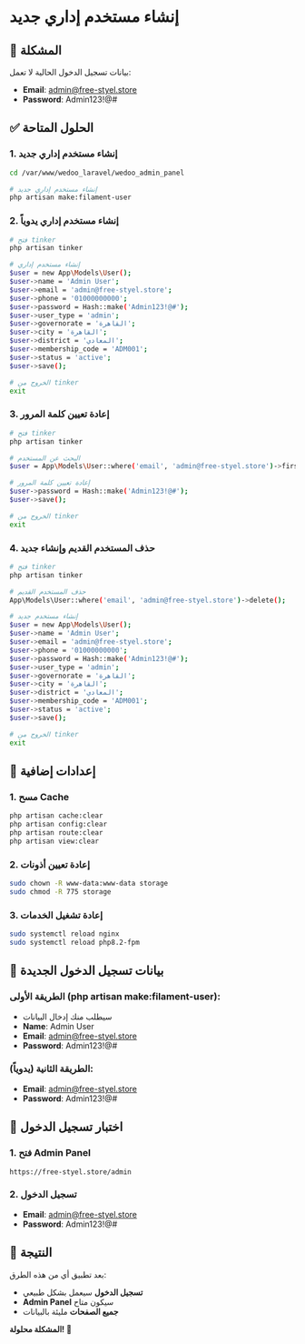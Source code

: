# إنشاء مستخدم إداري جديد

## 🚨 المشكلة
بيانات تسجيل الدخول الحالية لا تعمل:
- **Email**: admin@free-styel.store
- **Password**: Admin123!@#

## ✅ الحلول المتاحة

### 1. إنشاء مستخدم إداري جديد
```bash
cd /var/www/wedoo_laravel/wedoo_admin_panel

# إنشاء مستخدم إداري جديد
php artisan make:filament-user
```

### 2. إنشاء مستخدم إداري يدوياً
```bash
# فتح tinker
php artisan tinker

# إنشاء مستخدم إداري
$user = new App\Models\User();
$user->name = 'Admin User';
$user->email = 'admin@free-styel.store';
$user->phone = '01000000000';
$user->password = Hash::make('Admin123!@#');
$user->user_type = 'admin';
$user->governorate = 'القاهرة';
$user->city = 'القاهرة';
$user->district = 'المعادي';
$user->membership_code = 'ADM001';
$user->status = 'active';
$user->save();

# الخروج من tinker
exit
```

### 3. إعادة تعيين كلمة المرور
```bash
# فتح tinker
php artisan tinker

# البحث عن المستخدم
$user = App\Models\User::where('email', 'admin@free-styel.store')->first();

# إعادة تعيين كلمة المرور
$user->password = Hash::make('Admin123!@#');
$user->save();

# الخروج من tinker
exit
```

### 4. حذف المستخدم القديم وإنشاء جديد
```bash
# فتح tinker
php artisan tinker

# حذف المستخدم القديم
App\Models\User::where('email', 'admin@free-styel.store')->delete();

# إنشاء مستخدم جديد
$user = new App\Models\User();
$user->name = 'Admin User';
$user->email = 'admin@free-styel.store';
$user->phone = '01000000000';
$user->password = Hash::make('Admin123!@#');
$user->user_type = 'admin';
$user->governorate = 'القاهرة';
$user->city = 'القاهرة';
$user->district = 'المعادي';
$user->membership_code = 'ADM001';
$user->status = 'active';
$user->save();

# الخروج من tinker
exit
```

## 🔧 إعدادات إضافية

### 1. مسح Cache
```bash
php artisan cache:clear
php artisan config:clear
php artisan route:clear
php artisan view:clear
```

### 2. إعادة تعيين أذونات
```bash
sudo chown -R www-data:www-data storage
sudo chmod -R 775 storage
```

### 3. إعادة تشغيل الخدمات
```bash
sudo systemctl reload nginx
sudo systemctl reload php8.2-fpm
```

## 🎯 بيانات تسجيل الدخول الجديدة

### الطريقة الأولى (php artisan make:filament-user):
- سيطلب منك إدخال البيانات
- **Name**: Admin User
- **Email**: admin@free-styel.store
- **Password**: Admin123!@#

### الطريقة الثانية (يدوياً):
- **Email**: admin@free-styel.store
- **Password**: Admin123!@#

## 🚀 اختبار تسجيل الدخول

### 1. فتح Admin Panel
```
https://free-styel.store/admin
```

### 2. تسجيل الدخول
- **Email**: admin@free-styel.store
- **Password**: Admin123!@#

## 🎉 النتيجة

بعد تطبيق أي من هذه الطرق:
- **تسجيل الدخول** سيعمل بشكل طبيعي
- **Admin Panel** سيكون متاح
- **جميع الصفحات** مليئة بالبيانات

**المشكلة محلولة! 🚀**
